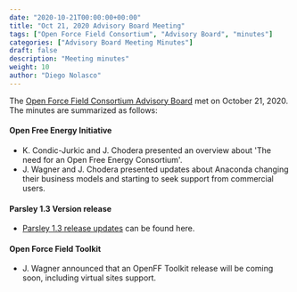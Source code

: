 ```yaml
---
date: "2020-10-21T00:00:00+00:00"
title: "Oct 21, 2020 Advisory Board Meeting"
tags: ["Open Force Field Consortium", "Advisory Board", "minutes"]
categories: ["Advisory Board Meeting Minutes"]
draft: false
description: "Meeting minutes"
weight: 10
author: "Diego Nolasco"
---
```


The [Open Force Field Consortium Advisory Board](https://openforcefield.org/about/organization/#open-force-field-consortium) met on October 21, 2020.
The minutes are summarized as follows:

#### Open Free Energy Initiative

* K. Condic-Jurkic and J. Chodera presented an overview about 'The need for an Open Free Energy Consortium'.
* J. Wagner and J. Chodera presented updates about Anaconda changing their business models and starting to seek support from commercial users.

#### Parsley 1.3 Version release

* [Parsley 1.3 release updates](https://drive.google.com/file/d/1fHuV7DmbJfZ9rlsDNPhYLrP48vFj6Qes/view) can be found here.

#### Open Force Field Toolkit 

* J. Wagner announced that an OpenFF Toolkit release will be coming soon, including virtual sites support.
